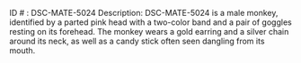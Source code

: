 ID # : DSC-MATE-5024
Description: DSC-MATE-5024 is a male monkey, identified by a parted pink head with a two-color band and a pair of goggles resting on its forehead. The monkey wears a gold earring and a silver chain around its neck, as well as a candy stick often seen dangling from its mouth.